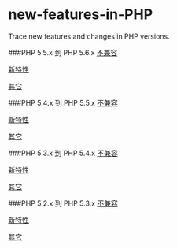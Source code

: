 new-features-in-PHP
===================

Trace new features and changes in PHP versions.


###PHP 5.5.x 到 PHP 5.6.x
[不兼容](php-5.6/incompatible.md)

[新特性](php-5.6/new-features.md)

[其它](http://www.php.net/manual/zh/migration56.php)


###PHP 5.4.x 到 PHP 5.5.x
[不兼容](php-5.5/incompatible.md)

[新特性](php-5.5/new-features.md)

[其它](http://www.php.net/manual/zh/migration55.php)


###PHP 5.3.x 到 PHP 5.4.x
[不兼容](php-5.4/incompatible.md)

[新特性](php-5.4/new-features.md)

[其它](http://www.php.net/manual/zh/migration54.php)


###PHP 5.2.x 到 PHP 5.3.x
[不兼容](php-5.3/incompatible.md)

[新特性](php-5.3/new-features.md)

[其它](http://www.php.net/manual/zh/migration53.php)
